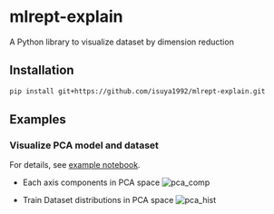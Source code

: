 # mlrept-explain

A Python library to visualize dataset by dimension reduction

## Installation

```bash
pip install git+https://github.com/isuya1992/mlrept-explain.git
```

## Examples

### Visualize PCA model and dataset

For details, see [example notebook](/examples/pca_for_classification_dataset.ipynb).

* Each axis components in PCA space
![pca_comp](https://user-images.githubusercontent.com/109841455/202206427-e17606bf-b500-44fb-b853-a73854b8ea7c.png)

* Train Dataset distributions in PCA space
![pca_hist](https://user-images.githubusercontent.com/109841455/202207776-a020221a-193d-4849-b496-cfe6e7d18136.png)
